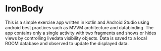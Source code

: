 # IronBody
This is a simple exercise app written in kotlin and Android Studio using android best practices such as MVVM architecture and databinding. The app contains only a single activity with two fragments and shows or hides views by controlling livedata visibility objects. Data is saved to a local ROOM database and observed to update the displayed data.
